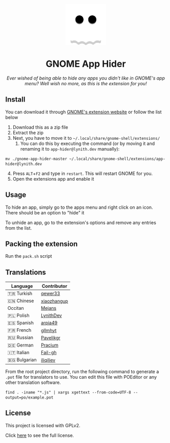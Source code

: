 <div align="center">
  <img src="https://raw.githubusercontent.com/LynithDev/gnome-app-hider/master/.github/ghost_nobg.png" width="128">
  <h1>GNOME App Hider</h1>
  <p><i>Ever wished of being able to hide any apps you didn't like in GNOME's app menu? Well wish no more, as this is the extension for you!</i>
</div>

## Install
You can download it through [GNOME's extension website](https://extensions.gnome.org/extension/5895/app-hider/) or follow the list below
1. Download this as a zip file
2. Extract the zip
3. Next, you have to move it to `~/.local/share/gnome-shell/extensions/`
    1. You can do this by executing the command (or by moving it and renaming it to `app-hider@lynith.dev` manually):
```
mv ./gnome-app-hider-master ~/.local/share/gnome-shell/extensions/app-hider@lynith.dev
```
4. Press `ALT`+`F2` and type in `restart`. This will restart GNOME for you.
5. Open the extensions app and enable it

## Usage
To hide an app, simply go to the apps menu and right click on an icon. There should be an option to "hide" it

To unhide an app, go to the extension's options and remove any entries from the list.

## Packing the extension
Run the `pack.sh` script

## Translations
| Language     | Contributor                                   |
|--------------|-----------------------------------------------|
| 🇹🇷 Turkish   | [qewer33](https://github.com/qewer33)         |
| 🇨🇳 Chinese   | [xiaozhangup](https://github.com/xiaozhangup) |
| Occitan      | [Mejans](https://github.com/Mejans)           |
| 🇵🇱 Polish    | [LynithDev](https://github.com/LynithDev)     |
| 🇪🇸 Spanish   | [arpia49](https://github.com/arpia49)         |
| 🇫🇷 French    | [gllmhyt](https://github.com/gllmhyt)         |
| 🇷🇺 Russian   | [Pavelikgr](https://github.com/Pavelikgr)     |
| 🇩🇪 German    | [Pracium](https://github.com/Pracium)         |
| 🇮🇹 Italian   | [Fail-gh](https://github.com/Fail-gh)         |
| 🇧🇬 Bulgarian | [iliqiliev](https://github.com/iliqiliev)     |

From the root project directory, run the following command to generate a `.pot` file for translators to use. You can edit this file with POEditor or any other translation software.

```
find . -iname "*.js" | xargs xgettext --from-code=UTF-8 --output=po/example.pot
```

## License
This project is licensed with GPLv2.

Click [here](./LICENSE) to see the full license.
